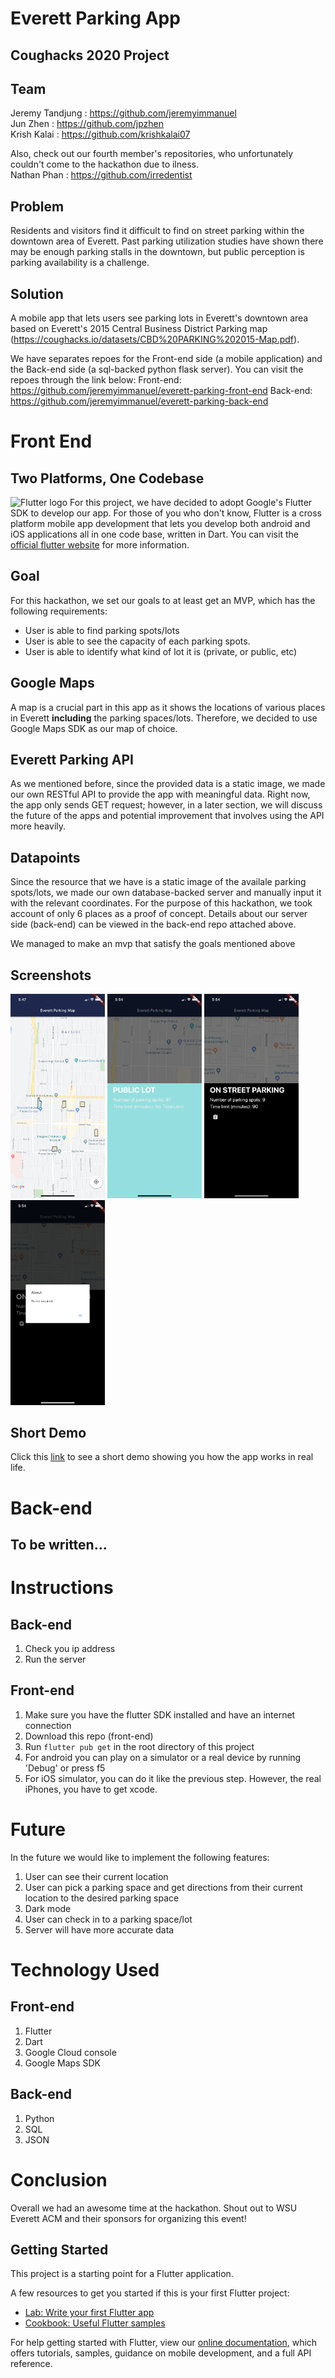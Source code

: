 # Everett Parking App
## Coughacks 2020 Project

## Team
Jeremy Tandjung : https://github.com/jeremyimmanuel <br>
Jun Zhen        : https://github.com/jpzhen <br>
Krish Kalai     : https://github.com/krishkalai07 <br>

Also, check out our fourth member's repositories, who unfortunately couldn't come to the hackathon due to ilness.<br>
Nathan Phan : https://github.com/irredentist

## Problem
Residents and visitors find it difficult to find on street parking within the downtown area of Everett. Past parking utilization studies have shown there may be enough parking stalls in the downtown, but public perception is parking availability is a challenge.

## Solution
A mobile app that lets users see parking lots in Everett's downtown area based on Everett's 2015 Central Business District Parking map (https://coughacks.io/datasets/CBD%20PARKING%202015-Map.pdf).

We have separates repoes for the Front-end side (a mobile application) and the Back-end side (a sql-backed python flask server). You can visit the repoes through the link below:
Front-end:  https://github.com/jeremyimmanuel/everett-parking-front-end
Back-end:   https://github.com/jeremyimmanuel/everett-parking-back-end

# Front End
## Two Platforms, One Codebase
![Flutter logo](https://flutter.dev/assets/flutter-lockup-c13da9c9303e26b8d5fc208d2a1fa20c1ef47eb021ecadf27046dea04c0cebf6.png)
For this project, we have decided to adopt Google's Flutter SDK to develop our app. For those of you who don't know, Flutter is a cross platform mobile app development that lets you develop both android and iOS applications all in one code base, written in Dart. You can visit the [official flutter website](https://flutter.dev) for more information.

## Goal
For this hackathon, we set our goals to at least get an MVP, which has the following requirements:
* User is able to find parking spots/lots
* User is able to see the capacity of each parking spots.
* User is able to identify what kind of lot it is (private, or public, etc)

## Google Maps
A map is a crucial part in this app as it shows the locations of various places in Everett __including__ the parking spaces/lots. Therefore, we decided to use Google Maps SDK as our map of choice.

## Everett Parking API
As we mentioned before, since the provided data is a static image, we made our own RESTful API to provide the app with meaningful data. Right now, the app only sends GET request; however, in a later section, we will discuss the future of the apps and potential improvement that involves using the API more heavily. 

## Datapoints
Since the resource that we have is a static image of the availale parking spots/lots, we made our own database-backed server and manually input it with the relevant coordinates. For the purpose of this hackathon, we took account of only 6 places as a proof of concept. Details about our server side (back-end) can be viewed in the back-end repo attached above.

We managed to make an mvp that satisfy the goals mentioned above

## Screenshots
<img src="./screenshots/homepage.PNG" width=30% height=30%> <img src="./screenshots/locInfo1.PNG" width=30% height=30%>
<img src="./screenshots/locInfo2.PNG" width=30% height=30%> <img src="./screenshots/desc.PNG" width=30% height=30%>

## Short Demo
Click this [link](https://youtu.be/dDfc4tU8x98) to see a short demo showing you how the app works in real life.

# Back-end
## To be written...

# Instructions
## Back-end
1. Check you ip address
2. Run the server

## Front-end
1. Make sure you have the flutter SDK installed and have an internet connection
2. Download this repo (front-end)
3. Run `flutter pub get` in the root directory of this project
4. For android you can play on a simulator or a real device by running 'Debug' or press f5
5. For iOS simulator, you can do it like the previous step. However, the real iPhones, you have to get xcode.

# Future 
In the future we would like to implement the following features:
1. User can see their current location
2. User can pick a parking space and get directions from their current location to the desired parking space
3. Dark mode
4. User can check in to a parking space/lot
5. Server will have more accurate data

# Technology Used
## Front-end
1. Flutter
2. Dart
3. Google Cloud console
4. Google Maps SDK

## Back-end
1. Python
2. SQL
3. JSON

# Conclusion
Overall we had an awesome time at the hackathon. Shout out to WSU Everett ACM and their sponsors for organizing this event! 


## Getting Started

This project is a starting point for a Flutter application.

A few resources to get you started if this is your first Flutter project:

- [Lab: Write your first Flutter app](https://flutter.dev/docs/get-started/codelab)
- [Cookbook: Useful Flutter samples](https://flutter.dev/docs/cookbook)

For help getting started with Flutter, view our
[online documentation](https://flutter.dev/docs), which offers tutorials,
samples, guidance on mobile development, and a full API reference.
